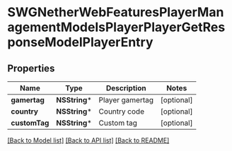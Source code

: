 # SWGNetherWebFeaturesPlayerManagementModelsPlayerPlayerGetResponseModelPlayerEntry

## Properties
Name | Type | Description | Notes
------------ | ------------- | ------------- | -------------
**gamertag** | **NSString*** | Player gamertag | [optional] 
**country** | **NSString*** | Country code | [optional] 
**customTag** | **NSString*** | Custom tag | [optional] 

[[Back to Model list]](../README.md#documentation-for-models) [[Back to API list]](../README.md#documentation-for-api-endpoints) [[Back to README]](../README.md)


